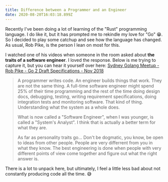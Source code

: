 ```yaml
---
title: Difference between a Programmer and an Engineer
date: 2020-08-20T16:03:18.899Z
---
```


Recently I've been doing a lot of learning of the "Rust" programming language. I do like it, but it has prompted me to rekindle my love for "Go" 😁. So I decided to play some catchup and see how the language has changed. As usual, Rob Pike, is the person I lean on most for this. 

I watched one of his videos when someone in the room asked about **the traits of a software engineer**. I loved the response. Below is me trying to capture it, but you can hear it yourself over here: [Sydney Golang Meetup - Rob Pike - Go 2 Draft Specifications - Nov 2018](https://youtu.be/RIvL2ONhFBI?t=3290)

> A programmer writes code. An engineer builds things that work. They are not the same thing. A full-time software engineer might spend 25% of their time programming and the rest of the time doing design docs, debugging, testing, writing requirement specifications, doing integration tests and monitoring software. That kind of thing. Understanding what the system as a whole does. 
>
> What is now called a "Software Engineer", when I was younger, is called a "System's Analyst". I think that is actually a better term for what they are.
>
> As far as personality traits go... Don't be dogmatic, you know, be open to ideas from other people. People are very differrent from you in what they know. The best engineering is done when people with very different points of view come together and figure out what the right answer is.

There is a lot to unpack here, but ultimately, I feel a little less bad about not constantly producing code all the time. 😅
